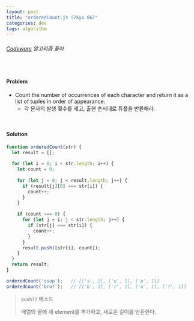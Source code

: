 ```yaml
---
layout: post
title: "orderedCount.js (7kyu 86)"
categories: dev
tags: algorithm
---
```


###### [Codewars](https://www.codewars.com) 알고리즘 풀이

<br>

#### Problem

- Count the number of occurrences of each character and return it as a list of tuples in order of appearance.
  - 각 문자의 발생 횟수를 세고, 출현 순서대로 튜플을 반환해라.

<br>

#### Solution

```js
function orderedCount(str) {
  let result = [];
  
  for (let i = 0; i < str.length; i++) {
    let count = 0;
    
    for (let j = 0; j < result.length; j++) {
      if (result[j][0] === str[i]) {
        count++;
      }
    }
    
    if (count === 0) {
      for (let j = i; j < str.length; j++) {
        if (str[j] === str[i]) {
          count++;
        }
      }
      result.push([str[i], count]);
    }
  }
  return result;
}

orderedCount('ssup');	// [['s', 2], ['u', 1], ['p', 1]]
orderedCount('bro?');	// [['b', 1], ['r', 1], ['o', 1], ['?', 1]]
```

> `push()` 메소드
>
> 배열의 끝에 새 element를 추가하고, 새로운 길이를 반환한다.

<br>